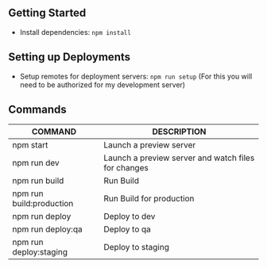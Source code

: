 

## Getting Started

- Install dependencies: `npm install`

## Setting up Deployments

- Setup remotes for deployment servers: `npm run setup`
(For this you will need to be authorized for my development server)

## Commands

| COMMAND                  | DESCRIPTION                                         |
|--------------------------|-----------------------------------------------------|
| npm start                | Launch a preview server                             |
| npm run dev              | Launch a preview server and watch files for changes |
| npm run build            | Run Build                                           |
| npm run build:production | Run Build for production                            |
| npm run deploy           | Deploy to dev                                       |
| npm run deploy:qa        | Deploy to qa                                        |
| npm run deploy:staging   | Deploy to staging                                   |
